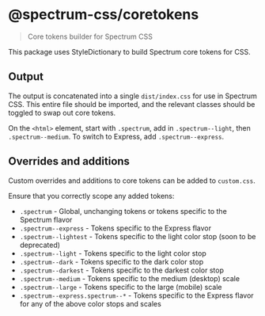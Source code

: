 # @spectrum-css/coretokens
> Core tokens builder for Spectrum CSS

This package uses StyleDictionary to build Spectrum core tokens for CSS.

## Output

The output is concatenated into a single `dist/index.css` for use in Spectrum CSS. This entire file should be imported, and the relevant classes should be toggled to swap out core tokens.

On the `<html>` element, start with `.spectrum`, add in `.spectrum--light`, then `.spectrum--medium`. To switch to Express, add `.spectrum--express`.

## Overrides and additions

Custom overrides and additions to core tokens can be added to `custom.css`.

Ensure that you correctly scope any added tokens:

* `.spectrum` - Global, unchanging tokens or tokens specific to the Spectrum flavor
* `.spectrum--express` - Tokens specific to the Express flavor
* `.spectrum--lightest` - Tokens specific to the light color stop (soon to be deprecated)
* `.spectrum--light` - Tokens specific to the light color stop
* `.spectrum--dark` - Tokens specific to the dark color stop
* `.spectrum--darkest` - Tokens specific to the darkest color stop
* `.spectrum--medium` - Tokens specific to the medium (desktop) scale
* `.spectrum--large` - Tokens specific to the large (mobile) scale
* `.spectrum--express.spectrum--*` - Tokens specific to the Express flavor for any of the above color stops and scales
